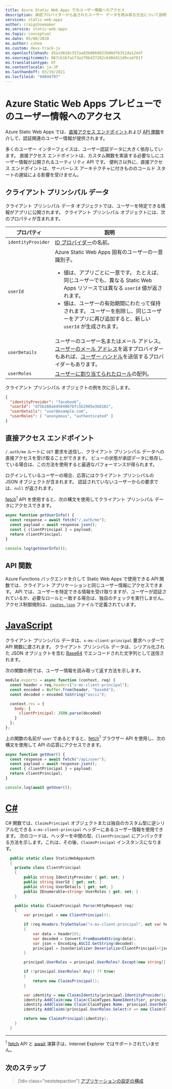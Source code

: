 ```yaml
---
title: Azure Static Web Apps でのユーザー情報へのアクセス
description: 承認プロバイダーから返されたユーザー データを読み取る方法について説明します。
services: static-web-apps
author: craigshoemaker
ms.service: static-web-apps
ms.topic: conceptual
ms.date: 05/08/2020
ms.author: cshoe
ms.custom: devx-track-js
ms.openlocfilehash: d5a1d810c357aa83b8069023b00d76352da124df
ms.sourcegitcommit: 867cb1b7a1f3a1f0b427282c648d411d0ca4f81f
ms.translationtype: HT
ms.contentlocale: ja-JP
ms.lasthandoff: 03/19/2021
ms.locfileid: "94844797"
---
```

# <a name="accessing-user-information-in-azure-static-web-apps-preview"></a>Azure Static Web Apps プレビューでのユーザー情報へのアクセス

Azure Static Web Apps では、[直接アクセス エンドポイント](#direct-access-endpoint)および [API 関数](#api-functions)を介して、認証関連のユーザー情報が提供されます。

多くのユーザー インターフェイスは、ユーザー認証データに大きく依存しています。 直接アクセス エンドポイントは、カスタム関数を実装する必要なしにユーザー情報が公開されるユーティリティ API です。 便利さ以外に、直接アクセス エンドポイントは、サーバーレス アーキテクチャに付きもののコールド スタートの遅延による影響を受けません。

## <a name="client-principal-data"></a>クライアント プリンシパル データ

クライアント プリンシパル データ オブジェクトでは、ユーザーを特定できる情報がアプリに公開されます。 クライアント プリンシパル オブジェクトには、次のプロパティが含まれます。

| プロパティ  | 説明 |
|-----------|---------|
| `identityProvider` | [ID プロバイダー](authentication-authorization.md)の名前。 |
| `userId` | Azure Static Web Apps 固有のユーザーの一意識別子。 <ul><li>値は、アプリごとに一意です。 たとえば、同じユーザーでも、異なる Static Web Apps リソースでは異なる `userId` 値が返されます。<li>値は、ユーザーの有効期間にわたって保持されます。 ユーザーを削除し、同じユーザーをアプリに再び追加すると、新しい `userId` が生成されます。</ul>|
| `userDetails` | ユーザーのユーザー名またはメール アドレス。 [ユーザーのメール アドレス](authentication-authorization.md)を返すプロバイダーもあれば、[ユーザー ハンドル](authentication-authorization.md)を送信するプロバイダーもあります。 |
| `userRoles`     | [ユーザーに割り当てられたロール](authentication-authorization.md)の配列。 |

クライアント プリンシパル オブジェクトの例を次に示します。

```json
{
  "identityProvider": "facebook",
  "userId": "d75b260a64504067bfc5b2905e3b8182",
  "userDetails": "user@example.com",
  "userRoles": [ "anonymous", "authenticated" ]
}
```

## <a name="direct-access-endpoint"></a>直接アクセス エンドポイント

`/.auth/me` ルートに `GET` 要求を送信し、クライアント プリンシパル データへの直接アクセスを受け取ることができます。 ビューの状態が承認データに依存している場合は、この方法を使用すると最適なパフォーマンスが得られます。

ログインしているユーザーの場合、応答にはクライアント プリンシパルの JSON オブジェクトが含まれます。 認証されていないユーザーからの要求では、`null` が返されます。

[fetch](https://developer.mozilla.org/docs/Web/API/Fetch_API/Using_Fetch)<sup>1</sup> API を使用すると、次の構文を使用してクライアント プリンシパル データにアクセスできます。

```javascript
async function getUserInfo() {
  const response = await fetch("/.auth/me");
  const payload = await response.json();
  const { clientPrincipal } = payload;
  return clientPrincipal;
}

console.log(getUserInfo());
```

## <a name="api-functions"></a>API 関数

Azure Functions バックエンドを介して Static Web Apps で使用できる API 関数では、クライアント アプリケーションと同じユーザー情報にアクセスできます。 API では、ユーザーを特定できる情報を受け取りますが、ユーザーが認証されているか、必要なロールと一致する場合は、独自のチェックを実行しません。 アクセス制御規則は、[`routes.json`](routes.md) ファイルで定義されています。

# <a name="javascript"></a>[JavaScript](#tab/javascript)

クライアント プリンシパル データは、`x-ms-client-principal` 要求ヘッダーで API 関数に渡されます。 クライアント プリンシパル データは、シリアル化された JSON オブジェクトを含む [Base64](https://www.wikipedia.org/wiki/Base64) でエンコードされた文字列として送信されます。

次の関数の例では、ユーザー情報を読み取って返す方法を示します。

```javascript
module.exports = async function (context, req) {
  const header = req.headers["x-ms-client-principal"];
  const encoded = Buffer.from(header, "base64");
  const decoded = encoded.toString("ascii");

  context.res = {
    body: {
      clientPrincipal: JSON.parse(decoded)
    }
  };
};
```

上の関数の名前が `user` であるとすると、[fetch](https://developer.mozilla.org/docs/Web/API/Fetch_API/Using_Fetch)<sup>1</sup> ブラウザー API を使用し、次の構文を使用して API の応答にアクセスできます。

```javascript
async function getUser() {
  const response = await fetch("/api/user");
  const payload = await response.json();
  const { clientPrincipal } = payload;
  return clientPrincipal;
}

console.log(await getUser());
```

# <a name="c"></a>[C#](#tab/csharp)

C# 関数では、`ClaimsPrincipal` オブジェクトまたは独自のカスタム型に逆シリアル化できる `x-ms-client-principal` ヘッダーにあるユーザー情報を使用できます。 次のコードは、ヘッダーを中間の型、`ClientPrincipal` にアンパックする方法を示します。これは、その後、`ClaimsPrincipal` インスタンスになります。

```csharp
  public static class StaticWebAppsAuth
  {
    private class ClientPrincipal
    {
        public string IdentityProvider { get; set; }
        public string UserId { get; set; }
        public string UserDetails { get; set; }
        public IEnumerable<string> UserRoles { get; set; }
    }

    public static ClaimsPrincipal Parse(HttpRequest req)
    {
        var principal = new ClientPrincipal();

        if (req.Headers.TryGetValue("x-ms-client-principal", out var header))
        {
            var data = header[0];
            var decoded = Convert.FromBase64String(data);
            var json = Encoding.ASCII.GetString(decoded);
            principal = JsonSerializer.Deserialize<ClientPrincipal>(json, new JsonSerializerOptions { PropertyNameCaseInsensitive = true });
        }

        principal.UserRoles = principal.UserRoles?.Except(new string[] { "anonymous" }, StringComparer.CurrentCultureIgnoreCase);

        if (!principal.UserRoles?.Any() ?? true)
        {
            return new ClaimsPrincipal();
        }

        var identity = new ClaimsIdentity(principal.IdentityProvider);
        identity.AddClaim(new Claim(ClaimTypes.NameIdentifier, principal.UserId));
        identity.AddClaim(new Claim(ClaimTypes.Name, principal.UserDetails));
        identity.AddClaims(principal.UserRoles.Select(r => new Claim(ClaimTypes.Role, r)));

        return new ClaimsPrincipal(identity);
    }
  }
```

---

<sup>1</sup> [fetch](https://caniuse.com/#feat=fetch) API と [await](https://caniuse.com/#feat=mdn-javascript_operators_await) 演算子は、Internet Explorer ではサポートされていません。

## <a name="next-steps"></a>次のステップ

> [!div class="nextstepaction"]
> [アプリケーションの設定の構成](application-settings.md)
